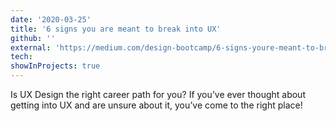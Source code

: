 ```yaml
---
date: '2020-03-25'
title: '6 signs you are meant to break into UX'
github: ''
external: 'https://medium.com/design-bootcamp/6-signs-youre-meant-to-break-into-ux-523a84dca878'
tech:
showInProjects: true
---
```


Is UX Design the right career path for you? If you’ve ever thought about getting into UX and are unsure about it, you’ve come to the right place!

